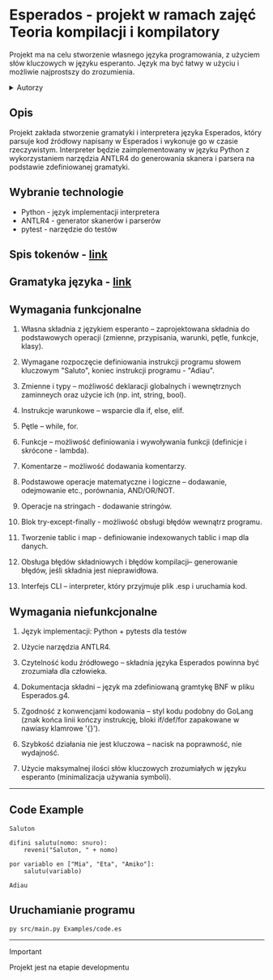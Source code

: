 # Esperados - projekt w ramach zajęć Teoria kompilacji i kompilatory

Projekt ma na celu stworzenie własnego języka programowania, z użyciem słów kluczowych w języku esperanto. 
Język ma być łatwy w użyciu i możliwie najprostszy do zrozumienia.

<details>
  <summary>Autorzy</summary>
    <br>Eliza Petrycka (epetrycka@student.agh.edu.pl)
    <br>Dominika Bujnarowska (dbujnarowska@student.agh.edu.pl)
</details>

## Opis

Projekt zakłada stworzenie gramatyki i interpretera języka Esperados, który parsuje kod źródłowy napisany w Esperados i wykonuje go w czasie rzeczywistym. Interpreter będzie zaimplementowany w języku Python z wykorzystaniem narzędzia ANTLR4 do generowania skanera i parsera na podstawie zdefiniowanej gramatyki.

## Wybranie technologie

* Python - język implementacji interpretera
* ANTLR4 - generator skanerów i parserów
* pytest - narzędzie do testów

## Spis tokenów - [link](https://github.com/epetrycka/Squick-Lang/blob/main/spis_tokenów.md)

## Gramatyka języka - [link](https://github.com/epetrycka/Squick-Lang/blob/main/Grammar/Esperados.g4)

## Wymagania funkcjonalne

1. Własna składnia z językiem esperanto – zaprojektowana składnia do podstawowych operacji (zmienne, przypisania, warunki, pętle, funkcje, klasy).

2. Wymagane rozpoczęcie definiowania instrukcji programu słowem kluczowym "Saluto", koniec instrukcji programu - "Adiau".

3. Zmienne i typy – możliwość deklaracji globalnych i wewnętrznych zaminneych oraz użycie ich (np. int, string, bool).

4. Instrukcje warunkowe – wsparcie dla if, else, elif.

5. Pętle – while, for.

6. Funkcje – możliwość definiowania i wywoływania funkcji (definicje i skrócone - lambda).

7. Komentarze – możliwość dodawania komentarzy.

8. Podstawowe operacje matematyczne i logiczne – dodawanie, odejmowanie etc., porównania, AND/OR/NOT.

9. Operacje na stringach - dodawanie stringów.

10. Blok try-except-finally - możliwość obsługi błędów wewnątrz programu.

11. Tworzenie tablic i map - definiowanie indexowanych tablic i map dla danych.

12. Obsługa błędów składniowych i błędów kompilacji– generowanie błędów, jeśli składnia jest nieprawidłowa.

13. Interfejs CLI – interpreter, który przyjmuje plik .esp i uruchamia kod.

## Wymagania niefunkcjonalne

1. Język implementacji: Python + pytests dla testów

2. Użycie narzędzia ANTLR4.

3. Czytelność kodu źródłowego – składnia języka Esperados powinna być zrozumiała dla człowieka.

4. Dokumentacja składni – język ma zdefiniowaną gramtykę BNF w pliku Esperados.g4.

5. Zgodność z konwencjami kodowania – styl kodu podobny do GoLang (znak końca linii kończy instrukcję, bloki if/def/for zapakowane w nawiasy klamrowe '{}').

6. Szybkość działania nie jest kluczowa – nacisk na poprawność, nie wydajność.

7. Użycie maksymalnej ilości słów kluczowych zrozumiałych w języku esperanto (minimalizacja używania symboli).

---

## Code Example

```esperando
Saluton

difini salutu(nomo: snuro):
    reveni("Saluton, " + nomo)

por variablo en ["Mia", "Eta", "Amiko"]:
    salutu(variablo)

Adiau
```

## Uruchamianie programu

```bash
py src/main.py Examples/code.es
```

---

> [!IMPORTANT]
> Projekt jest na etapie developmentu